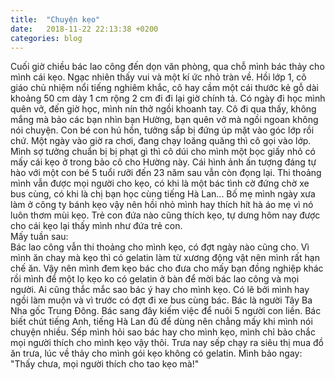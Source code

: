 ```yaml
---
title:  "Chuyện kẹo"
date:   2018-11-22 22:13:38 +0200
categories: blog
---
```

Cuối giờ chiều bác lao công đến dọn văn phòng, qua chỗ mình bác thảy cho mình cái kẹo. Ngạc nhiên thấy vui và một kí ức nhỏ tràn về. Hồi lớp 1, cô giáo chủ nhiệm nổi tiếng nghiêm khắc, cô hay cầm một cái thước kẻ gỗ dài khoảng 50 cm dày 1 cm rộng 2 cm đi đi lại giờ chính tả. Có ngày đi học mình quên vở, đến giờ học, mình nín thở ngồi khoanh tay. Cô đi qua thấy, không mắng mà bảo các bạn nhìn bạn Hường, bạn quên vở mà ngồi ngoan không nói chuyện. Con bé con hú hồn, tưởng sắp bị đứng úp mặt vào góc lớp rồi chứ. Một ngày vào giờ ra chơi, đang chạy loăng quăng thì cô gọi vào lớp. Mình sợ tưởng chuẩn bị bị phạt gì thì cô dúi cho mình một bọc giấy nhỏ có mấy cái kẹo ở trong bảo cô cho Hường này. Cái hình ảnh ấn tượng đáng tự hào với một con bé 5 tuổi rưỡi đến 23 năm sau vẫn còn đọng lại. Thi thoảng mình vẫn được mọi người cho kẹo, có khi là một bác tình cờ đứng chờ xe bus cùng, có khi là chị bạn học cùng tiếng Hà Lan... Bố mẹ mình ngày xưa làm ở công ty bánh kẹo vậy nên hồi nhỏ mình hay thích hít hà áo mẹ vì nó luôn thơm mùi kẹo. Trẻ con đứa nào cũng thích kẹo, tự dưng hôm nay được cho cái kẹo lại thấy mình như đứa trẻ con.  
Mấy tuần sau:  
Bác lao công vẫn thi thoảng cho mình kẹo, có đợt ngày nào cũng cho. Vì mình ăn chay mà kẹo thì có gelatin làm từ xương động vật nên mình rất hạn chế ăn. Vậy nên mình đem kẹo bác cho đưa cho mấy bạn đồng nghiệp khác rồi mình để một lọ kẹo ko có gelatin ở bàn để mời bác lao công và mọi người. Ai cũng thắc mắc sao bác ý hay cho mình kẹo. Có lẽ bởi mình hay ngồi làm muộn và vì trước có đợt đi xe bus cùng bác. Bác là người Tây Ba Nha gốc Trung Đông. Bác sang đây kiếm việc để nuôi 5 người con liền. Bác biết chút tiếng Anh, tiếng Hà Lan đủ để dùng nên chẳng mấy khi mình nói chuyện nhiều. Sếp mình hỏi sao bác hay cho mình kẹo, mình chỉ bảo chắc mọi người thích cho mình kẹo vậy thôi. Trưa nay sếp chạy ra siêu thị mua đồ ăn trưa, lúc về thảy cho mình gói kẹo không có gelatin. Mình bảo ngay: "Thấy chưa, mọi người thích cho tao kẹo mà!"
